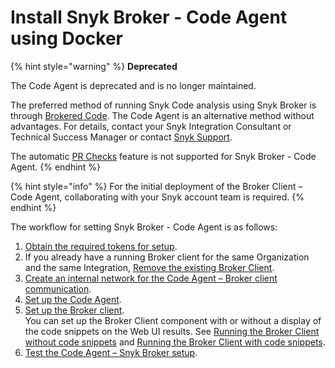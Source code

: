 # Install Snyk Broker - Code Agent using Docker

{% hint style="warning" %}
**Deprecated**

The Code Agent is deprecated and is no longer maintained.

The preferred method of running Snyk Code analysis using Snyk Broker is through [Brokered Code](../../install-and-configure-snyk-broker/advanced-configuration-for-snyk-broker-docker-installation/snyk-code-clone-capability-with-broker-for-docker.md). The Code Agent is an alternative method without advantages. For details, contact your Snyk Integration Consultant or Technical Success Manager or contact [Snyk Support](https://support.snyk.io).

The automatic [PR Checks](../../../../scan-with-snyk/pull-requests/pull-request-checks/) feature is not supported for Snyk Broker - Code Agent.
{% endhint %}

{% hint style="info" %}
For the initial deployment of the Broker Client – Code Agent, collaborating with your Snyk account team is required.
{% endhint %}

The workflow for setting Snyk Broker - Code Agent is as follows:

1. &#x20;[Obtain the required tokens for setup](obtain-the-required-tokens-for-setup.md).
2. If you already have a running Broker client for the same Organization and the same Integration, [Remove the existing Broker Client](remove-an-existing-broker-client.md).
3. [Create an internal network for the Code Agent – Broker client communication](create-network-for-broker-client-and-code-agent-communication.md).
4. [Set up the Code Agent](set-up-the-code-agent.md).
5. [Set up the Broker client](set-up-the-broker-client/).\
   You can set up the Broker Client component with or without a display of the code snippets on the Web UI results. See [Running the Broker Client without code snippets](set-up-the-broker-client/run-the-broker-client-without-the-code-snippet-display.md) and [Running the Broker Client with code snippets](set-up-the-broker-client/run-the-broker-client-with-the-code-snippets-display.md).
6. [Test the Code Agent – Snyk Broker setup](test-the-snyk-broker-code-agent-setup.md).
